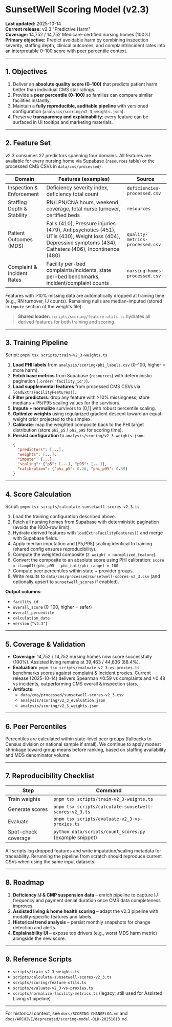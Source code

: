 # SunsetWell Scoring Model (v2.3)

**Last updated:** 2025-10-14  
**Current release:** v2.3 "Predictive Harm"  
**Coverage:** 14,752 / 14,752 Medicare-certified nursing homes (100%)  
**Primary objective:** Predict avoidable harm by combining inspection severity, staffing depth, clinical outcomes, and complaint/incident rates into an interpretable 0–100 score with peer percentile context.

---

## 1. Objectives

1. Deliver an **absolute quality score (0–100)** that predicts patient harm better than individual CMS star ratings.
2. Provide a **peer percentile (0–100)** so families can compare similar facilities instantly.
3. Maintain a **fully reproducible, auditable pipeline** with versioned configuration (`analysis/scoring/v2_3_weights.json`).
4. Preserve **transparency and explainability**: every feature can be surfaced in UI tooltips and marketing materials.

---

## 2. Feature Set

v2.3 consumes 27 predictors spanning four domains. All features are available for every nursing home via Supabase (`resources` table) or the processed CMS CSVs in `data/cms/processed/`.

| Domain | Features (examples) | Source |
| --- | --- | --- |
| Inspection & Enforcement | Deficiency severity index, deficiency total count | `deficiencies-processed.csv`
| Staffing Depth & Stability | RN/LPN/CNA hours, weekend coverage, total nurse turnover, certified beds | `resources`
| Patient Outcomes (MDS) | Falls (410), Pressure injuries (479), Antipsychotics (451), UTIs (430), Weight loss (404), Depressive symptoms (434), Catheters (406), Incontinence (480) | `quality-metrics-processed.csv`
| Complaint & Incident Rates | Facility per-bed complaints/incidents, state per-bed benchmarks, incident/complaint counts | `nursing-homes-processed.csv`

Features with >10% missing data are automatically dropped at training time (e.g., RN turnover, IJ counts). Remaining nulls are median-imputed (stored in `impute` section of the weights file).

> **Shared loader:** `scripts/scoring/feature-utils.ts` hydrates all derived features for both training and scoring.

---

## 3. Training Pipeline

Script: `pnpm tsx scripts/train-v2_3-weights.ts`

1. **Load PHI labels** from `analysis/scoring/phi_labels.csv` (0–100, higher = more harm).
2. **Fetch base metrics** from Supabase (`resources`) with deterministic pagination (`.order('facility_id')`).
3. **Load supplemental features** from processed CMS CSVs via `loadExtraFacilityFeatures()`.
4. **Filter predictors**: drop any feature with >10% missingness; store medians + P5/P95 scaling values for the survivors.
5. **Impute + normalize** survivors to [0,1] with robust percentile scaling.
6. **Optimize weights** using regularized gradient descent toward an equal-weight prior projected to the simplex.
7. **Calibrate**: map the weighted composite back to the PHI target distribution (store `phi_p5` / `phi_p95` for scoring time).
8. **Persist configuration** to `analysis/scoring/v2_3_weights.json`:
   ```json
   {
     "predictors": [...],
     "weights": [...],
     "impute": {...},
     "scaling": {"p5": [...], "p95": [...]},
     "calibration": {"phi_p5": 0.26, "phi_p95": 0.59}
   }
   ```

---

## 4. Score Calculation

Script: `pnpm tsx scripts/calculate-sunsetwell-scores-v2_3.ts`

1. Load the training configuration described above.
2. Fetch all nursing homes from Supabase with deterministic pagination (avoids the 1000-row limit).
3. Hydrate derived features with `loadExtraFacilityFeatures()` and merge with Supabase fields.
4. Apply median imputation and [P5,P95] scaling identical to training (shared config ensures reproducibility).
5. Compute the weighted composite (`Σ weight × normalized_feature`).
6. Convert the composite to an absolute score using PHI calibration: `score = clamp01((phi_p95 - phi_hat)/phi_range) × 100`.
7. Compute peer percentiles within state + provider groups.
8. Write results to `data/cms/processed/sunsetwell-scores-v2_3.csv` (and optionally upsert to `sunsetwell_scores` if enabled).

**Output columns**:
- `facility_id`
- `overall_score` (0–100, higher = safer)
- `overall_percentile`
- `calculation_date`
- `version` (`"v2.3"`)

---

## 5. Coverage & Validation

- **Coverage:** 14,752 / 14,752 nursing homes now score successfully (100%). Assisted living remains at 39,463 / 44,636 (88.4%).
- **Evaluation:** `pnpm tsx scripts/evaluate-v2_3-vs-proxies.ts` benchmarks scores against complaint & incident proxies. Current release (2025-10-14) delivers Spearman ≈0.59 vs complaints and ≈0.48 vs incidents, outperforming CMS overall & inspection stars.
- **Artifacts:**
  - `data/cms/processed/sunsetwell-scores-v2_3.csv`
  - `analysis/scoring/v2_3_evaluation.json`
  - `analysis/scoring/v2_3_weights.json`

---

## 6. Peer Percentiles

Percentiles are calculated within state-level peer groups (fallbacks to Census division or national sample if small). We continue to apply modest shrinkage toward group means before ranking, based on staffing availability and MDS denominator volume.

---

## 7. Reproducibility Checklist

| Step | Command |
| --- | --- |
| Train weights | `pnpm tsx scripts/train-v2_3-weights.ts` |
| Generate scores | `pnpm tsx scripts/calculate-sunsetwell-scores-v2_3.ts` |
| Evaluate | `pnpm tsx scripts/evaluate-v2_3-vs-proxies.ts` |
| Spot-check coverage | `python data/scripts/count_scores.py` (example snippet) |

All scripts log dropped features and write imputation/scaling metadata for traceability. Rerunning the pipeline from scratch should reproduce current CSVs when using the same input datasets.

---

## 8. Roadmap

1. **Deficiency IJ & CMP suspension data** – enrich pipeline to capture IJ frequency and payment denial duration once CMS data completeness improves.
2. **Assisted living & home health scoring** – adapt the v2.3 pipeline with modality-specific features and labels.
3. **Historical trend analysis** – persist monthly snapshots for change detection and alerts.
4. **Explainability UI** – expose top drivers (e.g., worst MDS harm metric) alongside the new score.

---

## 9. Reference Scripts

- `scripts/train-v2_3-weights.ts`
- `scripts/calculate-sunsetwell-scores-v2_3.ts`
- `scripts/scoring/feature-utils.ts`
- `scripts/evaluate-v2_3-vs-proxies.ts`
- `scripts/normalize-facility-metrics.ts` (legacy; still used for Assisted Living v1 pipeline)

---

For historical context, see `docs/SCORING-CHANGELOG.md` and `docs/ARCHIVE/deprecated/scoring-model-OLD-20251013.md`.
